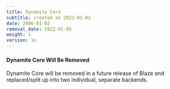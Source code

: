 ```yaml
---
title: Dynamite Core
subtitle: created on 2022-01-02
date: 2006-01-02
removal_date: 2022-01-05
weight: 1
version: 1x
---
```


#### Dynamite Core Will Be Removed

Dynamite Core will be removed in a future release of Blaze and replaced/split up into two individual, separate backends.

